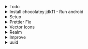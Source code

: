 <details>
<summary>Todo</summary>

```js
// FieldValues in Form.tsx
```

</details>

<details>
<summary>Install chocolatey jdk11 - Run android</summary>

```js
// -https://chocolatey.org/install

// In powershell:
// Set-ExecutionPolicy Bypass -Scope Process -Force; [System.Net.ServicePointManager]::SecurityProtocol = [System.Net.ServicePointManager]::SecurityProtocol -bor 3072; iex ((New-Object System.Net.WebClient).DownloadString('https://community.chocolatey.org/install.ps1'))

// choco install -y nodejs-lts openjdk11

// -Configure the ANDROID_HOME environment variable
// -Test in powershell:
// Get-ChildItem -Path Env:\

// -Connect usb
// adb devices

// npx react-native init budgetApp --template react-native-template-typescript
// npx react-native run-android
```

</details>

<details>
<summary>Setup</summary>

yupResolver

```js
// npm i @hookform/resolvers
```

React native chart kit

```js
// npm i react-native-chart-kit
// npm install --save react-native-svg
```

reanimated carousel

```js
// npm i react-native-reanimated-carousel
// npm i react-native-reanimated
// npx react-native start --reset-cache
// npx react-native run-android
```

</details>

<details>
<summary>Prettier Fix</summary>

```js
//   endOfLine: 'auto',
```

</details>

<details>
<summary>Vector Icons</summary>

android/app/build.gradle

```js
project.ext.vectoricons = [
    iconFontNames: [ 'Ionicons.ttf', 'AntDesign.ttf' ] // Name of the font files you want to copy
]

apply from: "../../node_modules/react-native-vector-icons/fonts.gradle"
```

```js
// import Ionicons from 'react-native-vector-icons/Ionicons';

<Ionicons name={'home'} color={'black'} size={18} style={styles.icon} />
```

</details>

<details>
<summary>Realm</summary>

```js
// npm install realm
// npm i @realm/react

// Create MongoDB account and new cluster
//  npm i -g mongodb-realm-cli

// Cluster config
// https://www.youtube.com/watch?v=lqo0Yf7lnyg&t=130s
```

</details>

<details>
<summary>Improve</summary>

```js
// Yup.Schema
// Refac
// https://www.npmjs.com/package/react-native-get-random-values.
// BSON: For React Native please polyfill crypto.getRandomValues, e.g. using: https://www.npmjs.com/package/react-native-get-random-values.
```

</details>

<details>
<summary>uuid</summary>

```js
// npm install react-native-get-random-values
// import 'react-native-get-random-values'
// npm i --save-dev @types/uuid
```

</details>
